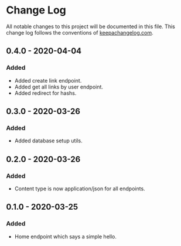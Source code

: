 # Change Log
All notable changes to this project will be documented in this file. This change log follows the conventions of [keepachangelog.com](http://keepachangelog.com/).

## 0.4.0 - 2020-04-04
### Added
- Added create link endpoint.
- Added get all links by user endpoint.
- Added redirect for hashs.

## 0.3.0 - 2020-03-26
### Added
- Added database setup utils.

## 0.2.0 - 2020-03-26
### Added
- Content type is now application/json for all endpoints.

## 0.1.0 - 2020-03-25
### Added
- Home endpoint which says a simple hello.
